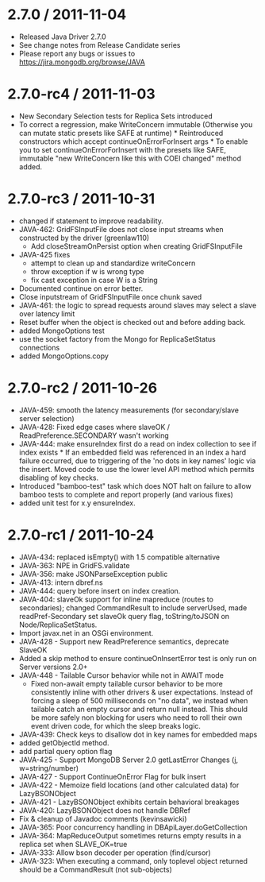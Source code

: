 
2.7.0 / 2011-11-04 
===================

 * Released Java Driver 2.7.0
 * See change notes from Release Candidate series
 * Please report any bugs or issues to https://jira.mongodb.org/browse/JAVA


2.7.0-rc4 / 2011-11-03 
=======================

  * New Secondary Selection tests for Replica Sets introduced
  * To correct a regression, make WriteConcern immutable (Otherwise you can mutate static presets like SAFE at runtime) * Reintroduced constructors which accept continueOnErrorForInsert args * To enable you to set continueOnErrorForInsert with the presets like SAFE, immutable "new WriteConcern like this with COEI changed" method added.

2.7.0-rc3 / 2011-10-31 
=======================

  * changed if statement to improve readability.
  * JAVA-462: GridFSInputFile does not close input streams when constructed by the driver (greenlaw110)
    - Add closeStreamOnPersist option when creating GridFSInputFile
  * JAVA-425 fixes
    - attempt to clean up and standardize writeConcern
    - throw exception if w is wrong type
    - fix cast exception in case W is a String
  * Documented continue on error better.
  * Close inputstream of GridFSInputFile once chunk saved
  * JAVA-461: the logic to spread requests around slaves may select a slave over latency limit
  * Reset buffer when the object is checked out and before adding back.
  * added MongoOptions test
  * use the socket factory from the Mongo for ReplicaSetStatus connections
  * added MongoOptions.copy

2.7.0-rc2 / 2011-10-26 
========================

  * JAVA-459: smooth the latency measurements (for secondary/slave server selection)
  * JAVA-428: Fixed edge cases where slaveOK / ReadPreference.SECONDARY wasn't working
  * JAVA-444: make ensureIndex first do a read on index collection to see if index exists * If an embedded field was referenced in an index a hard failure   occurred,  due to triggering of the 'no dots in key names' logic   via the insert.  Moved code to use the lower level API method which   permits disabling of key checks.
  * Introduced "bamboo-test" task which does NOT halt on failure to allow bamboo tests to complete and report properly (and various fixes)
  * added unit test for x.y ensureIndex.

2.7.0-rc1 / 2011-10-24 
=======================

  * JAVA-434: replaced isEmpty() with 1.5 compatible alternative
  * JAVA-363: NPE in GridFS.validate
  * JAVA-356: make JSONParseException public
  * JAVA-413: intern dbref.ns
  * JAVA-444: query before insert on index creation.
  * JAVA-404: slaveOk support for inline mapreduce (routes to secondaries); changed CommandResult to include serverUsed, made readPref-Secondary set slaveOk query flag, toString/toJSON on Node/ReplicaSetStatus.
  * Import javax.net in an OSGi environment.
  * JAVA-428 - Support new ReadPreference semantics, deprecate SlaveOK 
  * Added a skip method to ensure continueOnInsertError test is only run on Server versions 2.0+
  * JAVA-448 - Tailable Cursor behavior while not in AWAIT mode 
    + Fixed non-await empty tailable cursor behavior to be more consistently inline with other drivers & user expectations. Instead of forcing a sleep of 500 milliseconds on "no data", we instead when tailable catch an empty cursor and return null instead.  This should be more safely non blocking for users who need to roll their own event driven code, for which the sleep breaks logic.
  * JAVA-439: Check keys to disallow dot in key names for embedded maps
  * added getObjectId method.
  * add partial query option flag
  * JAVA-425 - Support MongoDB Server 2.0 getLastError Changes (j, w=string/number) 
  * JAVA-427 - Support ContinueOnError Flag for bulk insert 
  * JAVA-422 - Memoize field locations (and other calculated data) for LazyBSONObject
  * JAVA-421 - LazyBSONObject exhibits certain behavioral breakages
  * JAVA-420: LazyBSONObject does not handle DBRef
  * Fix & cleanup of  Javadoc comments (kevinsawicki)
  * JAVA-365: Poor concurrency handling in DBApiLayer.doGetCollection
  * JAVA-364: MapReduceOutput sometimes returns empty results in a replica set when SLAVE_OK=true
  * JAVA-333: Allow bson decoder per operation (find/cursor)
  * JAVA-323: When executing a command, only toplevel object returned should be a CommandResult (not sub-objects)


